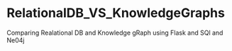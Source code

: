 # RelationalDB_VS_KnowledgeGraphs
Comparing Realational DB and Knowledge gRaph using Flask and SQl and Ne04j
